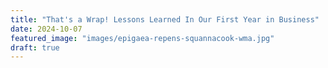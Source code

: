```yaml
---
title: "That's a Wrap! Lessons Learned In Our First Year in Business"
date: 2024-10-07
featured_image: "images/epigaea-repens-squannacook-wma.jpg"
draft: true
---
```


